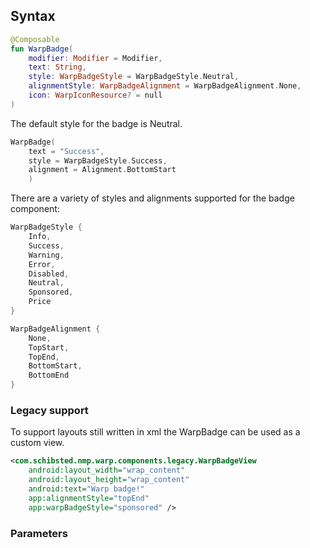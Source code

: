
## Syntax

```kotlin example
@Composable
fun WarpBadge(
    modifier: Modifier = Modifier,
    text: String,
    style: WarpBadgeStyle = WarpBadgeStyle.Neutral,
    alignmentStyle: WarpBadgeAlignment = WarpBadgeAlignment.None,
    icon: WarpIconResource? = null
)
```

The default style for the badge is Neutral. 

```kotlin example
WarpBadge(
    text = "Success",
    style = WarpBadgeStyle.Success,
    alignment = Alignment.BottomStart
    )
```

There are a variety of styles and alignments supported for the badge component:

```kotlin example
WarpBadgeStyle {
    Info,
    Success,
    Warning,
    Error,
    Disabled,
    Neutral,
    Sponsored,
    Price
}

WarpBadgeAlignment {
    None,
    TopStart,
    TopEnd,
    BottomStart,
    BottomEnd
}
```


### Legacy support
To support layouts still written in xml the WarpBadge can be used as a custom view.

```xml example
<com.schibsted.nmp.warp.components.legacy.WarpBadgeView
    android:layout_width="wrap_content"
    android:layout_height="wrap_content"
    android:text="Warp badge!"
    app:alignmentStyle="topEnd"
    app:warpBadgeStyle="sponsored" />
```

### Parameters

<api-table type=android component="Badge" />

